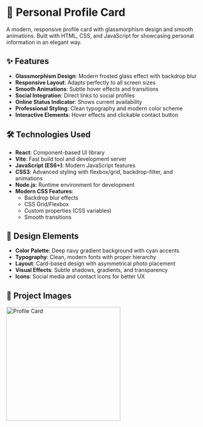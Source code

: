 # 🎨 Personal Profile Card

A modern, responsive profile card with glassmorphism design and smooth animations. Built with HTML, CSS, and JavaScript for showcasing personal information in an elegant way.

## ✨ Features

- **Glassmorphism Design**: Modern frosted glass effect with backdrop blur
- **Responsive Layout**: Adapts perfectly to all screen sizes
- **Smooth Animations**: Subtle hover effects and transitions
- **Social Integration**: Direct links to social profiles
- **Online Status Indicator**: Shows current availability
- **Professional Styling**: Clean typography and modern color scheme
- **Interactive Elements**: Hover effects and clickable contact button

## 🛠️ Technologies Used

- **React**: Component-based UI library
- **Vite**: Fast build tool and development server
- **JavaScript (ES6+)**: Modern JavaScript features
- **CSS3**: Advanced styling with flexbox/grid, backdrop-filter, and animations
- **Node.js**: Runtime environment for development
- **Modern CSS Features**:
  - Backdrop blur effects
  - CSS Grid/Flexbox
  - Custom properties (CSS variables)
  - Smooth transitions

## 🎯 Design Elements

- **Color Palette**: Deep navy gradient background with cyan accents
- **Typography**: Clean, modern fonts with proper hierarchy
- **Layout**: Card-based design with asymmetrical photo placement
- **Visual Effects**: Subtle shadows, gradients, and transparency
- **Icons**: Social media and contact icons for better UX

## 🔎 Project Images
<img src="[./screenshots/mobile-view.png](https://i.ibb.co/TDp0ggKt/Screenshot-2025-08-29-235553.png)" alt="Profile Card" width="300">
